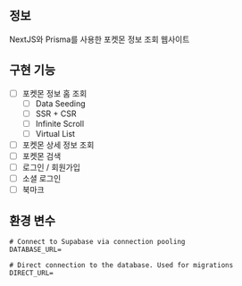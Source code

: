 ## 정보

NextJS와 Prisma를 사용한 포켓몬 정보 조회 웹사이트

## 구현 기능

- [ ] 포켓몬 정보 홈 조회
  - [ ] Data Seeding
  - [ ] SSR + CSR
  - [ ] Infinite Scroll
  - [ ] Virtual List
- [ ] 포켓몬 상세 정보 조회
- [ ] 포켓몬 검색
- [ ] 로그인 / 회원가입
- [ ] 소셜 로그인
- [ ] 북마크

## 환경 변수

```
# Connect to Supabase via connection pooling
DATABASE_URL=

# Direct connection to the database. Used for migrations
DIRECT_URL=
```
